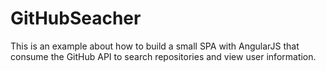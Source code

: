 GitHubSeacher
=============

This is an example about how to build a small SPA with AngularJS that consume the GitHub API to search repositories and view user information.
